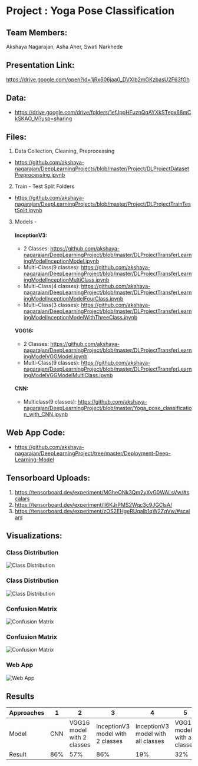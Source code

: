 
# Project : Yoga Pose Classification

## Team Members:
Akshaya Nagarajan, Asha Aher, Swati Narkhede

## Presentation Link:
https://drive.google.com/open?id=1jRx606jaa0_DVXIb2mGKzbasU2F63fGh

## Data:
- https://drive.google.com/drive/folders/1efJppHFuznQqAYXkSTepx68mCkSKAO_M?usp=sharing

## Files:
1. Data Collection, Cleaning, Preprocessing 
- https://github.com/akshaya-nagarajan/DeepLearningProjects/blob/master/Project/DLProjectDatasetPreprocessing.ipynb

2. Train - Test Split Folders 
- https://github.com/akshaya-nagarajan/DeepLearningProjects/blob/master/Project/DLProjectTrainTestSplit.ipynb

3. Models - 

    #### InceptionV3:
    - 2 Classes: https://github.com/akshaya-nagarajan/DeepLearningProject/blob/master/DLProjectTransferLearningModelInceptionModel.ipynb
    - Multi-Class(9 classes): https://github.com/akshaya-nagarajan/DeepLearningProject/blob/master/DLProjectTransferLearningModelInceptionMultiClass.ipynb
    - Multi-Class(4 classes): https://github.com/akshaya-nagarajan/DeepLearningProject/blob/master/DLProjectTransferLearningModelInceptionModelFourClass.ipynb
    - Multi-Class(3 classes): https://github.com/akshaya-nagarajan/DeepLearningProject/blob/master/DLProjectTransferLearningModelInceptionModelWithThreeClass.ipynb

    #### VGG16: 
    - 2 Classes: https://github.com/akshaya-nagarajan/DeepLearningProject/blob/master/DLProjectTransferLearningModelVGGModel.ipynb
    - Multi-Class(9 classes): https://github.com/akshaya-nagarajan/DeepLearningProject/blob/master/DLProjectTransferLearningModelVGGModelMultiClass.ipynb
    
    #### CNN:
    - Multiclass(9 classes): https://github.com/akshaya-nagarajan/DeepLearningProject/blob/master/Yoga_pose_classification_with_CNN.ipynb

## Web App Code:
- https://github.com/akshaya-nagarajan/DeepLearningProject/tree/master/Deployment-Deep-Learning-Model

## Tensorboard Uploads:
1. https://tensorboard.dev/experiment/MGheONk3Qm2yXvG0WALsVw/#scalars
2. https://tensorboard.dev/experiment/ll6KJrPMS2Wqc3c9JGClsA/
3. https://tensorboard.dev/experiment/zOS2EHgeRUqalb1qW2ZqVw/#scalars

## Visualizations:

### Class Distribution
![Class Distribution](https://user-images.githubusercontent.com/57167636/82406057-863a0d00-9a1a-11ea-9422-740c393219a0.png)

### Class Distribution
![Class Distribution](https://user-images.githubusercontent.com/57167636/82406060-8803d080-9a1a-11ea-8e92-4c87728e7592.png)

### Confusion Matrix
![Confusion Matrix](https://user-images.githubusercontent.com/57167636/82406062-889c6700-9a1a-11ea-9b49-02bbaff9452d.png)

### Confusion Matrix
![Confusion Matrix](https://user-images.githubusercontent.com/57167636/82406064-889c6700-9a1a-11ea-90bf-f7acd2301085.png)

### Web App
![Web App](https://user-images.githubusercontent.com/57167636/82406421-6f47ea80-9a1b-11ea-8ae6-92e43f8b6c36.png)

## Results

Approaches  | 1 | 2  | 3 | 4 | 5
------------- | ------------- | ------------- | -------------  | ------------- | -------------
Model | CNN | VGG16 model with 2 classes | InceptionV3 model with 2 classes  | InceptionV3 model with all classes | VGG16 model with all classes
Result | 86% | 57% | 86% | 19% | 32%
